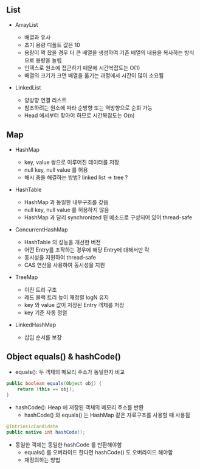 ## List
- ArrayList
  - 배열과 유사
  - 초기 용량 디폴트 값은 10
  - 용량이 꽉 찼을 경우 더 큰 배열을 생성하여 기존 배열의 내용을 복사하는 방식으로 용량을 늘림
  - 인덱스로 원소에 접근하기 때문에 시간복잡도는 O(1)
  - 배열의 크기가 크면 배열을 옮기는 과정에서 시간이 많이 소요됨

- LinkedList
  - 양방향 연결 리스트
  - 참조하려는 원소에 따라 순방향 또는 역방향으로 순회 가능
  - Head 에서부터 찾아야 하므로 시간복잡도는 O(n)

## Map
- HashMap
  - key, value 쌍으로 이루어진 데이터를 저장
  - null key, null value 를 허용
  - 해시 충돌 해결하는 방법? linked list -> tree ?

- HashTable
  - HashMap 과 동일한 내부구조를 갖음
  - null key, null value 를 허용하지 않음
  - HashMap 과 달리 synchronized 된 메소드로 구성되어 있어 thread-safe

- ConcurrentHashMap
  - HashTable 의 성능을 개선한 버전
  - 어떤 Entry를 조작하는 경우에 해당 Entry에 대해서만 락
  - 동시성을 지원하여 thread-safe
  - CAS 연산을 사용하여 동시성을 지원

- TreeMap
  - 이진 트리 구조
  - 레드 블랙 트리 높이 재정렬 logN 유지
  - key 와 value 값이 저장된 Entry 객체를 저장
  - key 기준 자동 정렬

- LinkedHashMap
  - 삽입 순서를 보장

## Object equals() & hashCode()
- equals(): 두 객체의 메모리 주소가 동일한지 비교
```java
public boolean equals(Object obj) {
    return (this == obj);
}

```
- hashCode(): Heap 에 저장된 객체의 메모리 주소를 반환
  - hashCode() 와 equals() 는 HashMap 같은 자료구조를 사용할 때 사용됨
```java
@IntrinsicCandidate
public native int hashCode();
```
- 동일한 객체는 동일한 hashCode 를 반환해야함
  - equals() 를 오버라이드 한다면 hashCode() 도 오버라이드 해야함
  - 재정의하는 방법
